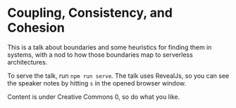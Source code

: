 # Coupling, Consistency, and Cohesion

This is a talk about boundaries and some heuristics for finding them in systems, with a nod to how those boundaries map to serverless architectures.

To serve the talk, run `npm run serve`. The talk uses RevealJs, so you can see the speaker notes by hitting `s` in the opened browser window.

Content is under Creative Commons 0, so do what you like.
